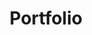 ---
layout: gallery
title: Portfolio
permalink: /portfolio/
projects:
    - image_path: https://github.com/samclane/LIFX-Control-Panel/raw/master/res/screenshot.png
      title: LIFX-Control-Panel
      link: https://github.com/samclane/LIFX-Control-Panel
    - image_path: https://github.com/samclane/DiscordMud/raw/master/screenshots/4.png
      title: Discord MUD
      link: https://github.com/samclane/DiscordMud
    - image_path: /images/portfolio/mycroft_logo.png
      title: LIFX-Mycroft
      link: https://github.com/samclane/lifx-mycroft
    - image_path: https://camo.githubusercontent.com/e873a644c0ff11d111161a0f044e834841576580/68747470733a2f2f692e696d6775722e636f6d2f4e455346324b4d2e676966
      title: DesktopBuddy
      link: https://github.com/samclane/DesktopBuddy
    - image_path: /images/portfolio/social-graph.png
      title: Discord Social Graph
      link: https://github.com/samclane/SocialGraphWebapp
    - image_path: https://github.com/samclane/gTTS-Demo/raw/master/hello/static/screenshot.png
      title: gTTS Demo
      link: https://stormy-earth-56044.herokuapp.com/
    - image_path: https://camo.githubusercontent.com/12adf4288357d03a1a0379e343dbbf0d842c71ef/68747470733a2f2f696d6775722e636f6d2f705931575546582e706e67
      title: Snake-Cogs
      link: https://github.com/samclane/Snake-Cogs
    - image_path: https://camo.githubusercontent.com/3abf96f19f64139cff2c1feee8f954e8d26abcf9/68747470733a2f2f696d672e796f75747562652e636f6d2f76692f585039792d6f4c732d39492f302e6a7067
      title: SoundDisplay
      link: https://github.com/samclane/SoundDisplay
    - image_path: https://github.com/samclane/daylio-analysis/raw/master/res/bokeh_screenshot.png
      title: Daylio Data Analysis
      link: https://github.com/samclane/daylio-analysis
    - image_path: /images/portfolio/mycroft_logo.png
      title: HomeSeer-MyCroft
      link: https://github.com/samclane/homeseer-mycroft
    - image_path: https://github.com/samclane/Perlin_Noise/raw/master/animation.gif?raw=true
      title: Perlin Noise
      link: https://github.com/samclane/Perlin_Noise
---